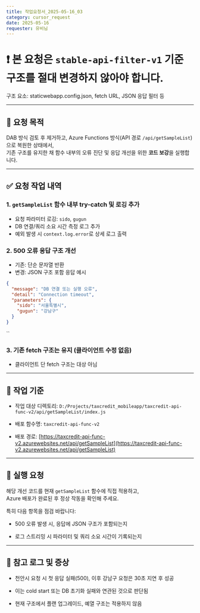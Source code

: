 ```yaml
---
title: 작업요청서_2025-05-16_03
category: cursor_request
date: 2025-05-16
requester: 유비님
---
```


# ❗ 본 요청은 `stable-api-filter-v1` 기준 구조를 절대 변경하지 않아야 합니다.  
구조 요소: staticwebapp.config.json, fetch URL, JSON 응답 필터 등

---

## 🧭 요청 목적

DAB 방식 검토 후 제거하고, Azure Functions 방식(API 경로 `/api/getSampleList`)으로 복원한 상태에서,  
기존 구조를 유지한 채 함수 내부의 오류 진단 및 응답 개선을 위한 **코드 보강**을 실행합니다.

---

## ✅ 요청 작업 내역

### 1. `getSampleList` 함수 내부 try-catch 및 로깅 추가

- 요청 파라미터 로깅: `sido`, `gugun`
- DB 연결/쿼리 소요 시간 측정 로그 추가
- 예외 발생 시 `context.log.error`로 상세 로그 출력

### 2. 500 오류 응답 구조 개선

- 기존: 단순 문자열 반환
- 변경: JSON 구조 포함 응답 예시
```json
{
  "message": "DB 연결 또는 실행 오류",
  "detail": "Connection timeout",
  "parameters": {
    "sido": "서울특별시",
    "gugun": "강남구"
  }
}
```
``
### 3. 기존 fetch 구조는 유지 (클라이언트 수정 없음)

- 클라이언트 단 fetch 구조는 대상 아님
    

---

## 📁 작업 기준

- 작업 대상 디렉토리: `D:/Projects/taxcredit_mobileapp/taxcredit-api-func-v2/api/getSampleList/index.js`
    
- 배포 함수명: `taxcredit-api-func-v2`
    
- 배포 경로: [https://taxcredit-api-func-v2.azurewebsites.net/api/getSampleList](https://taxcredit-api-func-v2.azurewebsites.net/api/getSampleList)
    

---

## 🔧 실행 요청

해당 개선 코드를 현재 `getSampleList` 함수에 직접 적용하고,  
Azure 배포가 완료된 후 정상 작동을 확인해 주세요.

특히 다음 항목을 점검 바랍니다:

- 500 오류 발생 시, 응답에 JSON 구조가 포함되는지
    
- 로그 스트리밍 시 파라미터 및 쿼리 소요 시간이 기록되는지
    

---

## 🧩 참고 로그 및 증상

- 천안시 요청 시 첫 응답 실패(500), 이후 강남구 요청은 30초 지연 후 성공
    
- 이는 cold start 또는 DB 초기화 실패와 연관된 것으로 판단됨
    
- 현재 구조에서 플랜 업그레이드, 예열 구조는 적용하지 않음